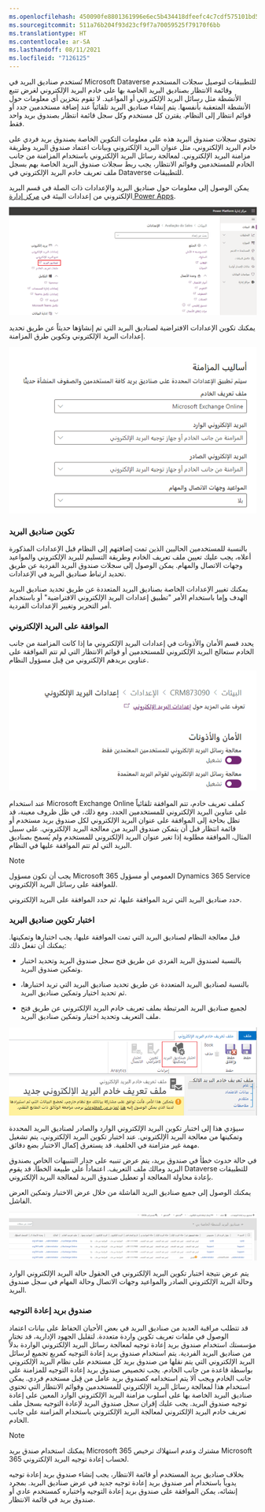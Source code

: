 ```yaml
---
ms.openlocfilehash: 450090fe8801361996e6ec5b434418dfeefc4c7cdf575101bd527aa856908ebe
ms.sourcegitcommit: 511a76b204f93d23cf9f7a70059525f79170f6bb
ms.translationtype: HT
ms.contentlocale: ar-SA
ms.lasthandoff: 08/11/2021
ms.locfileid: "7126125"
---
```

تُستخدم صناديق البريد في Microsoft Dataverse للتطبيقات لتوصيل سجلات المستخدم وقائمة الانتظار بصناديق البريد الخاصة بها على خادم البريد الإلكتروني لغرض تتبع الأنشطة مثل رسائل البريد الإلكتروني أو المواعيد. لا تقوم بتخزين أي معلومات حول الأنشطة المتعقبة بأنفسها. يتم إنشاء صناديق البريد تلقائياً عند إضافة مستخدمين جدد أو قوائم انتظار إلى النظام. يقترن كل مستخدم وكل سجل قائمة انتظار بصندوق بريد واحد فقط. 

تحتوي سجلات صندوق البريد هذه على معلومات التكوين الخاصة بصندوق بريد فردي على خادم البريد الإلكتروني، مثل عنوان البريد الإلكتروني وبيانات اعتماد صندوق البريد وطريقة مزامنة البريد الإلكتروني. لمعالجة رسائل البريد الإلكتروني باستخدام المزامنة من جانب الخادم للمستخدمين وقوائم الانتظار، يجب ربط سجلات صندوق البريد الخاصة بهم بسجل ملف تعريف خادم البريد الإلكتروني في Dataverse للتطبيقات.

يمكن الوصول إلى معلومات حول صناديق البريد والإعدادات ذات الصلة في قسم البريد الإلكتروني من إعدادات البيئة في [مركز إدارة Power Apps](https://admin.powerplatform.microsoft.com/).

![لقطة شاشة تعرض تحديد صناديق البريد في مركز إدارة Microsoft Power Platform](../media/T5_MailboxManagement_image1.png)

يمكنك تكوين الإعدادات الافتراضية لصناديق البريد التي تم إنشاؤها حديثاً عن طريق تحديد إعدادات البريد الإلكتروني وتكوين طرق المزامنة.

![لقطة شاشة توضح خيارات طرق المزامنة](../media/T5_MailboxManagement_image2.png)

### <a name="configure-mailboxes"></a>تكوين صناديق البريد
بالنسبة للمستخدمين الحاليين الذين تمت إضافتهم إلى النظام قبل الإعدادات المذكورة أعلاه، يجب عليك تعيين ملف تعريف الخادم وطريقة التسليم للبريد الإلكتروني والمواعيد وجهات الاتصال والمهام. يمكن الوصول إلى سجلات صندوق البريد الفردية عن طريق تحديد ارتباط صناديق البريد في الإعدادات.

يمكنك تغيير الإعدادات الخاصة بصناديق البريد المتعددة عن طريق تحديد صناديق البريد الهدف وإما باستخدام الأمر "تطبيق إعدادات البريد الإلكتروني الافتراضية" أو باستخدام أمر التحرير وتغيير الإعدادات الفردية.

### <a name="approve-email"></a>الموافقة على البريد الإلكتروني
يحدد قسم الأمان والأذونات في إعدادات البريد الإلكتروني ما إذا كانت المزامنة من جانب الخادم ستعالج البريد الإلكتروني للمستخدمين أو قوائم الانتظار التي لم تتم الموافقة على عناوين بريدهم الإلكتروني من قِبل مسؤول النظام.

![لقطة شاشة تعرض أزرار اختيار الأمان والأذونات](../media/T5_MailboxManagement_image3.png)

عند استخدام Microsoft Exchange Online كملف تعريف خادم، تتم الموافقة تلقائياً على عناوين البريد الإلكتروني للمستخدمين الجدد. ومع ذلك، في ظل ظروف معينة، قد تظل بحاجة إلى الموافقة على عنوان البريد الإلكتروني لكل صندوق بريد مستخدم أو قائمة انتظار قبل أن يتمكن صندوق البريد من معالجة البريد الإلكتروني. على سبيل المثال، الموافقة مطلوبة إذا تغير عنوان البريد الإلكتروني للمستخدم ولم يُسمح بصناديق البريد التي لم تتم الموافقة عليها في النظام.

> [!NOTE]
> يجب أن تكون مسؤول Microsoft 365 العمومي أو مسؤول Dynamics 365 Service للموافقة على رسائل البريد الإلكتروني.

حدد صناديق البريد التي تريد الموافقة عليها، ثم حدد الموافقة على البريد الإلكتروني.

### <a name="test-configuration-of-mailboxes"></a>اختبار تكوين صناديق البريد
قبل معالجة النظام لصناديق البريد التي تمت الموافقة عليها، يجب اختبارها وتمكينها. يمكنك أن تفعل ذلك:

- بالنسبة لصندوق البريد الفردي عن طريق فتح سجل صندوق البريد وتحديد اختبار وتمكين صندوق البريد. 

- بالنسبة لصناديق البريد المتعددة عن طريق تحديد صناديق البريد التي تريد اختبارها، ثم تحديد اختيار وتمكين صناديق البريد.

- لجميع صناديق البريد المرتبطة بملف تعريف خادم البريد الإلكتروني عن طريق فتح ملف التعريف وتحديد اختبار وتمكين صناديق البريد.

![لقطة شاشة تعرض الاختبار وتمكين زر صناديق البريد في القائمة العلوية](../media/T5_MailboxManagement_image4.png)

سيؤدي هذا إلى اختبار تكوين البريد الإلكتروني الوارد والصادر لصناديق البريد المحددة وتمكينها من معالجة البريد الإلكتروني. عند اختبار تكوين البريد الإلكتروني، يتم تشغيل مهمة غير متزامنة في الخلفية. قد يستغرق إكمال الاختبار بضع دقائق.

في حالة حدوث خطأ في صندوق بريد، يتم عرض تنبيه على جدار التنبيهات الخاص بصندوق البريد ومالك ملف التعريف. اعتماداً على طبيعة الخطأ، قد يقوم Dataverse للتطبيقات بإعادة محاولة المعالجة أو تعطيل صندوق البريد لمعالجة البريد الإلكتروني. 

يمكنك الوصول إلى جميع صناديق البريد الفاشلة من خلال عرض الاختبار وتمكين العرض الفاشل.

![لقطة شاشة تعرض الاختبار وتمكين العرض الفاشل](../media/T5_MailboxManagement_image5.png)

يتم عرض نتيجة اختبار تكوين البريد الإلكتروني في الحقول حالة البريد الإلكتروني الوارد وحالة البريد الإلكتروني الصادر والمواعيد وجهات الاتصال وحالة المهام في سجل صندوق البريد.

### <a name="forward-mailbox"></a>صندوق بريد إعادة التوجيه
قد تتطلب مراقبة العديد من صناديق البريد في بعض الأحيان الحفاظ على بيانات اعتماد الوصول في ملفات تعريف تكوين واردة متعددة. لتقليل الجهود الإدارية، قد تختار مؤسستك استخدام صندوق بريد إعادة توجيه لمعالجة رسائل البريد الإلكتروني الواردة بدلاً من صناديق البريد الفردية. يتم استخدام صندوق بريد إعادة التوجيه كمربع تجميع لرسائل البريد الإلكتروني التي يتم نقلها من صندوق بريد كل مستخدم على نظام البريد الإلكتروني بواسطة قاعدة من جانب الخادم. يجب تخصيص صندوق بريد إعادة التوجيه للمزامنة على جانب الخادم ويجب ألا يتم استخدامه كصندوق بريد عامل من قِبل مستخدم فردي. يمكن استخدام هذا لمعالجة رسائل البريد الإلكتروني للمستخدمين وقوائم الانتظار التي تحتوي صناديق البريد الخاصة بها على أسلوب مزامنة البريد الإلكتروني الوارد المعين على إعادة توجيه صندوق البريد. يجب عليك إقران سجل صندوق البريد لإعادة التوجيه بسجل ملف تعريف خادم البريد الإلكتروني لمعالجة البريد الإلكتروني باستخدام المزامنة على جانب الخادم.

> [!NOTE]
> يمكنك استخدام صندق بريد Microsoft 365 مشترك وعدم استهلاك ترخيص Microsoft 365 لحساب إعادة توجيه البريد الإلكتروني.

بخلاف صناديق بريد المستخدم أو قائمة الانتظار، يجب إنشاء صندوق بريد إعادة توجيه يدوياً باستخدام أمر صندوق بريد إعادة توجيه جديد في عرض صناديق البريد. بمجرد إنشائه، يمكن الموافقة على صندوق بريد إعادة التوجيه واختباره كمستخدم عادي أو صندوق بريد في قائمة الانتظار.
